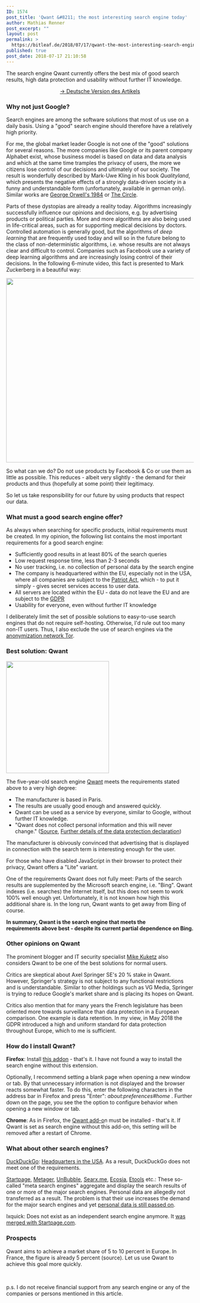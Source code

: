 ```yaml
---
ID: 1574
post_title: 'Qwant &#8211; the most interesting search engine today'
author: Mathias Renner
post_excerpt: ""
layout: post
permalink: >
  https://bitleaf.de/2018/07/17/qwant-the-most-interesting-search-engine-today/
published: true
post_date: 2018-07-17 21:10:58
---
```

The search engine Qwant currently offers the best mix of good search results, high data protection and usability without further IT knowledge.

<!--more-->
<p style="text-align: center;"><a href="https://bitleaf.de/2018/07/15/qwant-die-aktuell-interessanteste-suchmaschine/">-&gt; Deutsche Version des Artikels</a></p>

<h3>Why not just Google?</h3>
Search engines are among the software solutions that most of us use on a daily basis. Using a "good" search engine should therefore have a relatively high priority.

For me, the global market leader Google is not one of the "good" solutions for several reasons. The more companies like Google or its parent company Alphabet exist, whose business model is based on data and data analysis and which at the same time tramples the privacy of users, the more we citizens lose control of our decisions and ultimately of our society. The result is wonderfully described by Mark-Uwe Kling in his book <em>Qualityland</em>, which presents the negative effects of a strongly data-driven society in a funny and understandable form (unfortunately, available in german only). Similar works are <a href="https://en.wikipedia.org/wiki/Nineteen_Eighty-Four">George Orwell's 1984</a> or <a href="https://en.wikipedia.org/wiki/The_Circle_(Eggers_novel)">The Circle</a>.

Parts of these dystopias are already a reality today. Algorithms increasingly successfully influence our opinions and decisions, e.g. by advertising products or political parties. More and more algorithms are also being used in life-critical areas, such as for supporting medical decisions by doctors. Controlled automation is generally good, but the algorithms of <em>deep learning</em> that are frequently used today and will so in the future belong to the class of non-deterministic algorithms, i.e. whose results are not always clear and difficult to control. Companies such as Facebook use a variety of deep learning algorithms and are increasingly losing control of their decisions. In the following 6-minute video, this fact is presented to Mark Zuckerberg in a beautiful way:

<a href="https://peertube.social/videos/watch/e8870cad-0170-4bcf-b785-e4a3a4e87cfc" target="_blank" rel="noopener"><img class="alignnone wp-image-1540 size-full" src="https://bitleaf.de/wp-content/uploads/2018/07/peertube-guy-verhofstadt-zuckerberg-1.png" alt="" width="888" height="494" /></a>

So what can we do? Do not use products by Facebook &amp; Co or use them as little as possible. This reduces - albeit very slightly - the demand for their products and thus (hopefully at some point) their legitimacy.

So let us take responsibility for our future by using products that respect our data.
<h3>What must a good search engine offer?</h3>
As always when searching for specific products, initial requirements must be created. In my opinion, the following list contains the most important requirements for a good search engine:
<ul>
 	<li>Sufficiently good results in at least 80% of the search queries</li>
 	<li>Low request response time, less than 2-3 seconds</li>
 	<li>No user tracking, i.e. no collection of personal data by the search engine</li>
 	<li>The company is headquartered within the EU, especially not in the USA, where all companies are subject to the <a href="https://en.wikipedia.org/wiki/Patriot_Act">Patriot Act</a>, which - to put it simply - gives secret services access to user data.</li>
 	<li>All servers are located within the EU - data do not leave the EU and are subject to the <a href="https://en.wikipedia.org/wiki/General_Data_Protection_Regulation">GDPR</a></li>
 	<li>Usability for everyone, even without further IT knowledge</li>
</ul>
I deliberately limit the set of possible solutions to easy-to-use search engines that do not require self-hosting. Otherwise, I'd rule out too many non-IT users. Thus, I also exclude the use of search engines via the <a href="https://en.wikipedia.org/wiki/Tor_(anonymity_network)">anonymization network Tor</a>.
<h3>Best solution: Qwant</h3>
<img class="size-medium wp-image-1543 aligncenter" src="https://bitleaf.de/wp-content/uploads/2018/07/qwant-logo-1-276x300.png" alt="" width="276" height="300" />

The five-year-old search engine <a href="https://www.qwant.com/">Qwant</a> meets the requirements stated above to a very high degree:
<ul>
 	<li>The manufacturer is based in Paris.</li>
 	<li>The results are usually good enough and answered quickly.</li>
 	<li>Qwant can be used as a service by everyone, similar to Google, without further IT knowledge.</li>
 	<li>"Qwant does not collect personal information and this will never change." (<a href="https://help.qwant.com/help/overview/how-does-qwant-make-money/">Source</a>, <a href="https://about.qwant.com/legal/terms-of-service/qwant-search/">Further details of the data protection declaration</a>)</li>
</ul>
The manufacturer is obivously convinced that advertising that is displayed in connection with the search term is interesting enough for the user.

For those who have disabled JavaScript in their browser to protect their privacy, Qwant offers a "Lite" variant.

One of the requirements Qwant does not fully meet: Parts of the search results are supplemented by the Microsoft search engine, i.e. "Bing". Qwant indexes (i.e. searches) the Internet itself, but this does not seem to work 100% well enough yet. Unfortunately, it is not known how high this additional share is. In the long run, Qwant wants to get away from Bing of course.

<strong>In summary, Qwant is the search engine that meets the requirements above best - despite its current partial dependence on Bing.</strong>
<h3>Other opinions on Qwant</h3>
The prominent blogger and IT security specialist <a href="https://www.kuketz-blog.de/suchmaschine-qwant-naeher-betrachtet/">Mike Kuketz</a> also considers Qwant to be one of the best solutions for normal users.

Critics are skeptical about Axel Springer SE's 20 % stake in Qwant. However, Springer's strategy is not subject to any functional restrictions and is understandable. Similar to other holdings such as VG Media, Springer is trying to reduce Google's market share and is placing its hopes on Qwant.

Critics also mention that for many years the French legislature has been oriented more towards surveillance than data protection in a European comparison. One example is data retention. In my view, in May 2018 the GDPR introduced a high and uniform standard for data protection throughout Europe, which to me is sufficient.
<h3>How do I install Qwant?</h3>
<strong>Firefox</strong>: Install <a href="https://addons.mozilla.org/en/firefox/addon/qwantcom-for-firefox/">this addon</a> - that's it. I have not found a way to install the search engine without this extension.

Optionally, I recommend setting a blank page when opening a new window or tab. By that unnecessary information is not displayed and the browser reacts somewhat faster. To do this, enter the following characters in the address bar in Firefox and press "Enter":<em> about:preferences#home</em> . Further down on the page, you see the the option to configure behavior when opening a new window or tab.

<strong>Chrome</strong>: As in Firefox, the <a href="https://chrome.google.com/webstore/detail/qwant-for-chrome/hnlkiofnhhoahaiimdicppgemmmomijo">Qwant add-o</a>n must be installed - that's it. If Qwant is set as search engine without this add-on, this setting will be removed after a restart of Chrome.
<h3>What about other search engines?</h3>
<a href="https://duckduckgo.com/">DuckDuckGo</a>: <a href="https://en.wikipedia.org/wiki/DuckDuckGo">Headquarters in the USA</a>. As a result, DuckDuckGo does not meet one of the requirements.

<a href="https://www.startpage.com/">Startpage</a>, <a href="https://metager.de/">Metager</a>, <a href="https://www.unbubble.eu/">UnBubble</a>, <a href="http://searx.me">Searx.me</a>, <a href="https://www.ecosia.org/">Ecosia</a>, <a href="https://www.etools.ch/search.do">Etools</a> etc.: These so-called "meta search engines" aggregate and display the search results of one or more of the major search engines. Personal data are allegedly not transferred as a result. The problem is that their use increases the demand for the major search engines and yet <a href="https://github.com/nylira/prism-break/issues/168">personal data is still passed on</a>.

Ixquick: Does not exist as an independent search engine anymore. It <a href="https://en.wikipedia.org/wiki/Ixquick#Startpage.com">was merged with Startpage.com</a>.
<h3>Prospects</h3>
Qwant aims to achieve a market share of 5 to 10 percent in Europe. In France, the figure is already 5 percent (source). Let us use Qwant to achieve this goal more quickly.

&nbsp;

p.s. I do not receive financial support from any search engine or any of the companies or persons mentioned in this article.